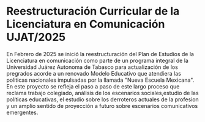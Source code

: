# Reestructuración Curricular de la Licenciatura en Comunicación UJAT/2025

En Febrero de 2025 se inició la reestructuración del Plan de Estudios de la Licenciatura en comunicación como parte de un programa integral de la Universidad Juárez Autonoma de Tabasco para actualización de los pregrados acorde a un renovado Modelo Educativo que atendiera las politicas nacionales impulsadas por la llamada "Nueva Escuela Mexicana". En este proyecto se refleja el paso a paso de este largo proceso que reclama trabajo colegiado, análisis de los escenarios sociales,estudio de las políticas educativas, el estudio sobre los derroteros actuales de la profesion y un amplio sentido de proyección a futuro sobre escenarios comunicativos emergentes.
